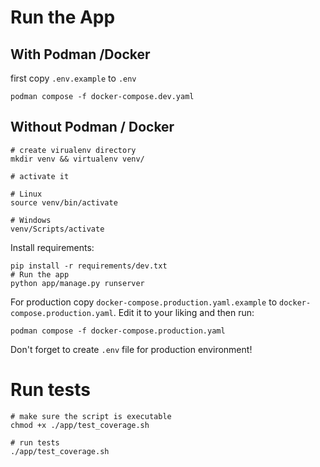 # Run the App

## With Podman /Docker
first copy `.env.example` to `.env` 

```
podman compose -f docker-compose.dev.yaml
```

## Without Podman / Docker

```
# create virualenv directory
mkdir venv && virtualenv venv/

# activate it

# Linux
source venv/bin/activate

# Windows
venv/Scripts/activate
```

Install requirements:
```
pip install -r requirements/dev.txt
# Run the app
python app/manage.py runserver
```

For production copy `docker-compose.production.yaml.example` to `docker-compose.production.yaml`. Edit it to your liking and then run:

```
podman compose -f docker-compose.production.yaml
```

Don't forget to create `.env` file for production environment!


# Run tests

```
# make sure the script is executable
chmod +x ./app/test_coverage.sh

# run tests
./app/test_coverage.sh 
```

